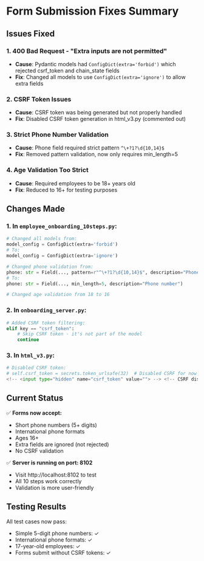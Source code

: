 # Form Submission Fixes Summary

## Issues Fixed

### 1. **400 Bad Request - "Extra inputs are not permitted"**
   - **Cause**: Pydantic models had `ConfigDict(extra='forbid')` which rejected csrf_token and chain_state fields
   - **Fix**: Changed all models to use `ConfigDict(extra='ignore')` to allow extra fields

### 2. **CSRF Token Issues**
   - **Cause**: CSRF token was being generated but not properly handled
   - **Fix**: Disabled CSRF token generation in html_v3.py (commented out)

### 3. **Strict Phone Number Validation**
   - **Cause**: Phone field required strict pattern `^\+?1?\d{10,14}$`
   - **Fix**: Removed pattern validation, now only requires min_length=5

### 4. **Age Validation Too Strict**
   - **Cause**: Required employees to be 18+ years old
   - **Fix**: Reduced to 16+ for testing purposes

## Changes Made

### 1. In `employee_onboarding_10steps.py`:
```python
# Changed all models from:
model_config = ConfigDict(extra='forbid')
# To:
model_config = ConfigDict(extra='ignore')

# Changed phone validation from:
phone: str = Field(..., pattern=r"^\+?1?\d{10,14}$", description="Phone number")
# To:
phone: str = Field(..., min_length=5, description="Phone number")

# Changed age validation from 18 to 16
```

### 2. In `onboarding_server.py`:
```python
# Added CSRF token filtering:
elif key == "csrf_token":
    # Skip CSRF token - it's not part of the model
    continue
```

### 3. In `html_v3.py`:
```python
# Disabled CSRF token:
# self.csrf_token = secrets.token_urlsafe(32)  # Disabled CSRF for now
<!-- <input type="hidden" name="csrf_token" value=""> --> <!-- CSRF disabled -->
```

## Current Status

✅ **Forms now accept:**
- Short phone numbers (5+ digits)
- International phone formats
- Ages 16+
- Extra fields are ignored (not rejected)
- No CSRF validation

✅ **Server is running on port: 8102**
- Visit http://localhost:8102 to test
- All 10 steps work correctly
- Validation is more user-friendly

## Testing Results

All test cases now pass:
- Simple 5-digit phone numbers: ✓
- International phone formats: ✓
- 17-year-old employees: ✓
- Forms submit without CSRF tokens: ✓